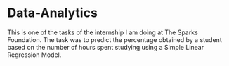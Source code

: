 # Data-Analytics

This is one of the tasks of the internship I am doing at The Sparks Foundation.
The task was to predict the percentage obtained by a student based on the number of hours spent studying using a Simple Linear Regression Model.
